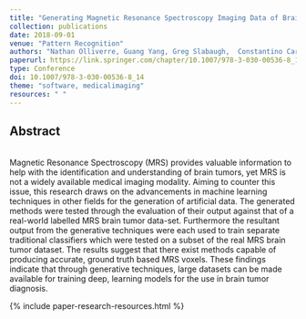 ```yaml
---
title: "Generating Magnetic Resonance Spectroscopy Imaging Data of Brain Tumours from Linear, Non-linear and Deep Learning Models"
collection: publications
date: 2018-09-01
venue: "Pattern Recognition"
authors: "Nathan Olliverre, Guang Yang, Greg Slabaugh,  Constantino Carlos Reyes-Aldasoro, Eduardo Alonso"
paperurl: https://link.springer.com/chapter/10.1007/978-3-030-00536-8_14
type: Conference
doi: 10.1007/978-3-030-00536-8_14
theme: "software, medicalimaging"
resources: " "
---
```

<h2> Abstract </h2>  <br>
Magnetic Resonance Spectroscopy (MRS) provides valuable information to help with the identification and understanding of brain tumors, yet MRS is not a widely available medical imaging modality. Aiming to counter this issue, this research draws on the advancements in machine learning techniques in other fields for the generation of artificial data. The generated methods were tested through the evaluation of their output against that of a real-world labelled MRS brain tumor data-set. Furthermore the resultant output from the generative techniques were each used to train separate traditional classifiers which were tested on a subset of the real MRS brain tumor dataset. The results suggest that there exist methods capable of producing accurate, ground truth based MRS voxels. These findings indicate that through generative techniques, large datasets can be made available for training deep, learning models for the use in brain tumor diagnosis.

{% include paper-research-resources.html %}
